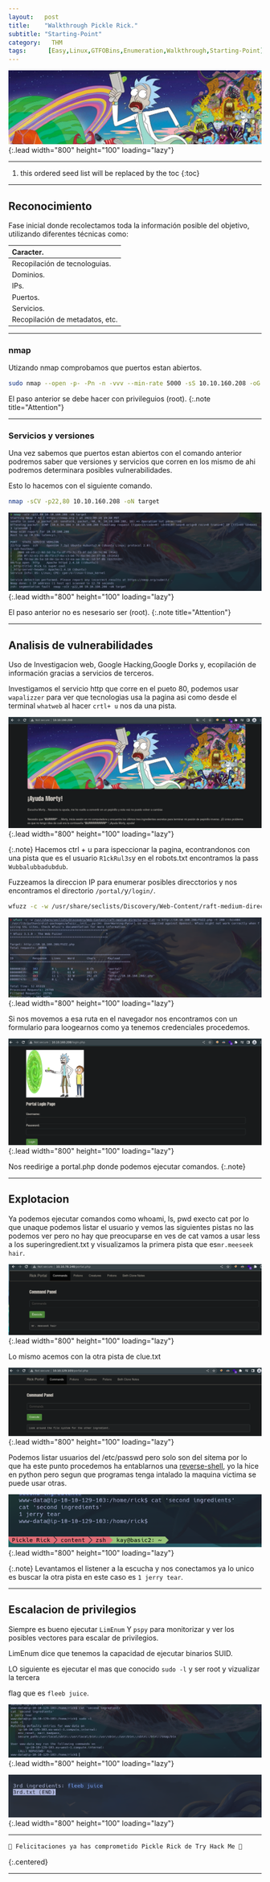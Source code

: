 ```yaml
---
layout:   post
title:    "Walkthrough Pickle Rick."
subtitle: "Starting-Point"
category:   THM
tags:      [Easy,Linux,GTFOBins,Enumeration,Walkthrough,Starting-Point]
---
```

![list](/assets/img/rick/rick2.png){:.lead width="800" height="100" loading="lazy"}

***
<!--more-->

1. this ordered seed list will be replaced by the toc
{:toc}

***

## Reconocimiento

Fase inicial donde recolectamos toda la información posible del objetivo, utilizando diferentes técnicas como:

| Caracter.                                   |
|:--------------------------------------------|
|Recopilación de tecnologuias.                |
|Dominios.                                    |
|IPs.                                         |
|Puertos.                                     |
|Servicios.                                   |
|Recopilación de metadatos, etc.              |


***
### nmap

Utizando nmap comprobamos que puertos estan abiertos.


```bash
sudo nmap --open -p- -Pn -n -vvv --min-rate 5000 -sS 10.10.160.208 -oG allports
```


El paso anterior se debe hacer con privileguios (root).
{:.note title="Attention"}

***
### Servicios y versiones

Una vez sabemos que puertos estan abiertos con el comando anterior podremos saber que versiones y servicios que corren en los mismo de ahi podremos determinara posibles vulnerabilidades.

Esto lo hacemos con el siguiente comando.


```bash
nmap -sCV -p22,80 10.10.160.208 -oN target
```

![list](/assets/img/rick/Kali-2022-09-18-21-40-56.png){:.lead width="800" height="100" loading="lazy"}


El paso anterior no es nesesario ser (root).
{:.note title="Attention"}

***
## Analisis de vulnerabilidades

Uso de Investigacion web, Google Hacking,Google Dorks y, ecopilación de información gracias a servicios de terceros.

Investigamos el servicio http que corre en el pueto 80, podemos usar `wapalizzer` para ver que tecnologias usa la pagina asi como desde el terminal `whatweb` al hacer `crtl+ u` nos da una pista. 

![list](/assets/img/rick/Kali-2022-09-18-21-45-15.png){:.lead width="800" height="100" loading="lazy"}

{:.note}
Hacemos ctrl + u para ispeccionar la pagina, econtrandonos con una pista que es el usuario `R1ckRul3s`y en el robots.txt encontramos la pass `Wubbalubbadubdub`.


Fuzzeamos la direccion IP para enumerar posibles direcctorios y nos encontramos el directorio `/portal/`y`/login/`.

```bash
wfuzz -c -w /usr/share/seclists/Discovery/Web-Content/raft-medium-directories.txt -u http://10.10.160.208/FUZZ.php -t 200 -hc=404
```
![list](/assets/img/rick/Kali-2022-09-18-22-04-44.png){:.lead width="800" height="100" loading="lazy"}

Si nos movemos a esa ruta en el navegador nos encontramos con un formulario para loogearnos como ya tenemos credenciales procedemos.

![list](/assets/img/rick/Kali-2022-09-18-22-00-09.png){:.lead width="800" height="100" loading="lazy"}

Nos reedirige a portal.php donde podemos ejecutar comandos.
{:.note}

***
## Explotacion

Ya podemos ejecutar comandos como whoami, ls, pwd execto cat por lo que unaque podemos listar el usuario y vemos las siguientes pistas no las podemos ver pero no hay que preocuparse en ves de cat vamos a usar less a los superingredient.txt y visualizamos la primera pista que es`mr.meeseek hair`. 

 ![list](/assets/img/rick/Kali-2022-09-18-23-28-13.png){:.lead width="800" height="100" loading="lazy"}

Lo mismo acemos con la otra pista de clue.txt

 ![list](/assets/img/rick/Kali-2022-09-18-23-36-33.png){:.lead width="800" height="100" loading="lazy"}

Podemos listar usuarios del /etc/passwd pero solo son del sitema por lo que ha este punto procedemos ha entablarnos una [reverse-shell], yo la hice en python pero segun que programas tenga intalado la maquina victima se puede usar otras. 

[reverse-shell]: https://www.revshells.com/

 ![list](/assets/img/rick/Kali-2022-09-18-23-45-08.png){:.lead width="800" height="100" loading="lazy"}

{:.note}
Levantamos el listener a la escucha y nos conectamos ya lo unico es buscar la otra pista en este caso es `1 jerry tear`.

***
## Escalacion de privilegios 

Siempre es bueno ejecutar `LimEnum` Y `pspy` para monitorizar y ver los posibles vectores para escalar de privilegios.

LimEnum dice que tenemos la capacidad de ejecutar binarios SUID.

LO siguiente es ejecutar el mas que conocido `sudo -l` y ser root y vizualizar la tercera 

flag que es `fleeb juice`.

 ![list](/assets/img/rick/Kali-2022-09-18-23-46-29.png){:.lead width="800" height="100" loading="lazy"}

 ![list](/assets/img/rick/Kali-2022-09-18-23-48-00.png){:.lead width="800" height="100" loading="lazy"}


***
```bash
🎉 Felicitaciones ya has comprometido Pickle Rick de Try Hack Me 🎉
```
{:.centered}
***